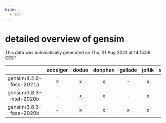 ```yaml
---
hide:
  - toc
---
```


detailed overview of gensim
===========================


This data was automatically generated on Thu, 31 Aug 2023 at 14:15:56 CEST  

| |accelgor|doduo|donphan|gallade|joltik|skitty|swalot|victini|
| :---: | :---: | :---: | :---: | :---: | :---: | :---: | :---: | :---: |
|gensim/4.2.0-foss-2021a|x|x|x|-|x|x|x|x|
|gensim/3.8.3-intel-2020b|-|x|x|-|x|x|x|x|
|gensim/3.8.3-foss-2020b|-|x|x|x|x|x|x|x|
